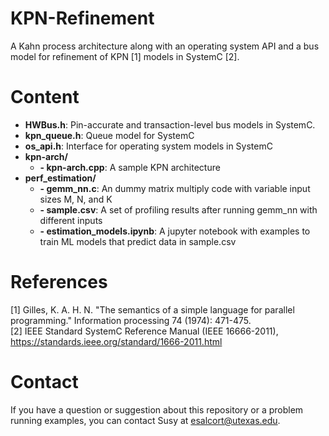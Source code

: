 # KPN-Refinement
A Kahn process architecture along with an operating system API and a bus model for refinement of KPN [1] models in SystemC [2].

# Content
* **HWBus.h**: Pin-accurate and transaction-level bus models in SystemC.
* **kpn_queue.h**: Queue model for SystemC
* **os_api.h**: Interface for operating system models in SystemC
* **kpn-arch/**
    - **- kpn-arch.cpp**: A sample KPN architecture
* **perf_estimation/**
    - **- gemm_nn.c**: An dummy matrix multiply code with variable input sizes M, N, and K
    - **- sample.csv**: A set of profiling results after running gemm_nn with different inputs
    - **- estimation_models.ipynb**: A jupyter notebook with examples to train ML models that predict data in sample.csv


# References
[1] Gilles, K. A. H. N. "The semantics of a simple language for parallel programming." Information processing 74 (1974): 471-475.  
[2] IEEE Standard SystemC Reference Manual (IEEE 16666-2011), https://standards.ieee.org/standard/1666-2011.html


# Contact
If you have a question or suggestion about this repository or a problem running examples, you can contact Susy at esalcort@utexas.edu.
